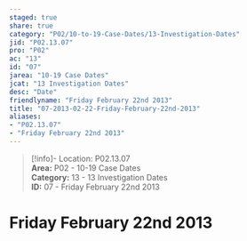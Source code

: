 ```yaml
---  
staged: true  
share: true  
category: "P02/10-to-19-Case-Dates/13-Investigation-Dates"  
jid: "P02.13.07"  
pro: "P02"  
ac: "13"  
id: "07"  
jarea: "10-19 Case Dates"  
jcat: "13 Investigation Dates"  
desc: "Date"  
friendlyname: "Friday February 22nd 2013"  
title: "07-2013-02-22-Friday-February-22nd-2013"  
aliases:   
- "P02.13.07"  
- "Friday February 22nd 2013"  
---  
```

>[!info]- Location: P02.13.07  
>**Area:** P02 - 10-19 Case Dates  
>**Category:** 13 - 13 Investigation Dates  
>**ID:** 07 - Friday February 22nd 2013  
  
# Friday February 22nd 2013  
